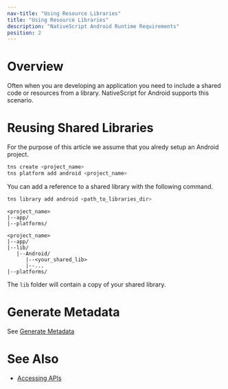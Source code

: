 ```yaml
---
nav-title: "Using Resource Libraries"
title: "Using Resource Libraries"
description: "NativeScript Android Runtime Requirements"
position: 2
---
```


# Overview

Often when you are developing an application you need to include a shared code or resources from a library. NativeScript for Android supports this scenario.

# Reusing Shared Libraries

For the purpose of this article we assume that you alredy setup an Android project.

```bash
tns create <project_name>
tns platform add android <project_name>
```

You can  add a reference to a shared library with the following command.

```bash
tns library add android <path_to_libraries_dir>
```

```
<project_name>
|--app/
|--platforms/
```
```
<project_name>
|--app/
|--lib/
   |--Android/
      |--<your_shared_lib>
      |--...
|--platforms/
```

The `lib` folder will contain a copy of your shared library.

# Generate Metadata

See [Generate Metadata](./jars.md#generate-metadata)

# See Also
* [Accessing APIs](../metadata/accessing-packages.md)
